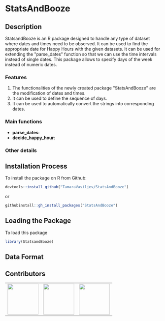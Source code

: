 # StatsAndBooze

## Description
StatsandBooze is an R package designed to handle any type of dataset where dates and times need to be observed. It can be used to find the appropriate date for Happy Hours with the given datasets. It can be used for extending the "parse_dates" function so that we can use the time intervals instead of single dates. This package allows to specify days of the week instead of numeric dates.

### Features
1. The functionalities of the newly created package "StatsAndBooze" are the modification of dates and times.
2. It can be used to define the sequence of days.
3. It can be used to automatically convert the strings into corresponding dates.

### Main functions

* **parse_dates**:
* **decide_happy_hour**:

### Other details


## Installation Process

To install the package on R from Github:

``` r
devtools::install_github("TamaraVasiljev/StatsAndBooze")
```
or

``` r
githubinstall::gh_install_packages("StatsAndBooze")
```

## Loading the Package
To load this package

``` r
library(StatsandBooze)
```

## Data Format


## Contributors
<!-- ALL-CONTRIBUTORS-LIST:START - Do not remove or modify this section -->
<!-- prettier-ignore-start -->
<!-- markdownlint-disable -->

<table>
<tr>
<td align="center">
<a href="https://github.com/TamaraVasiljev">
<img src="https://avatars.githubusercontent.com/u/129077304?v=4" width="100px;" alt=""/>
</a><br>
</td>
<td align="center">
<a href="https://github.com/ValentinaZangirolami">
<img src="https://avatars.githubusercontent.com/u/78240304?v=4" width="100px;" alt=""/>
</a><br>
</td>
<td align="center">
<a href="https://github.com/MuhammadAmirSaeed66">
<img src="https://avatars.githubusercontent.com/u/129077378?v=4" width="100px;" alt=""/>
</a><br>
</td>
</tr>
</table>
